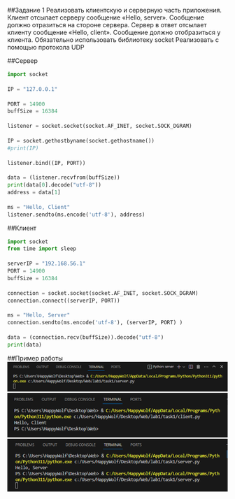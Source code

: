 ##Задание 1
Реализовать клиентскую и серверную часть приложения. Клиент отсылает серверу
    сообщение «Hello, server». Сообщение должно отразиться на стороне сервера.
    Сервер в ответ отсылает клиенту сообщение «Hello, client». Сообщение должно
    отобразиться у клиента.
    Обязательно использовать библиотеку socket
    Реализовать с помощью протокола UDP

##Сервер
```py
import socket

IP = "127.0.0.1"

PORT = 14900
buffSize = 16384

listener = socket.socket(socket.AF_INET, socket.SOCK_DGRAM)

IP = socket.gethostbyname(socket.gethostname())
#print(IP)

listener.bind((IP, PORT))

data = (listener.recvfrom(buffSize))
print(data[0].decode("utf-8"))
address = data[1]

ms = "Hello, Client"
listener.sendto(ms.encode('utf-8'), address)
```

##Клиент
```py
import socket
from time import sleep

serverIP = "192.168.56.1"
PORT = 14900
buffSize = 16384

connection = socket.socket(socket.AF_INET, socket.SOCK_DGRAM)
connection.connect((serverIP, PORT))

ms = "Hello, Server"
connection.sendto(ms.encode('utf-8'), (serverIP, PORT) )

data = (connection.recv(buffSize)).decode("utf-8")
print(data)
```

##Пример работы
![Запуск сервера](pic/t1/server.png)
![Запуск клиенту](pic/t1/client.png)
![Состояние сервера после запуска клиента](pic/t1/serverA.png)